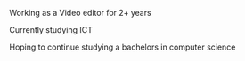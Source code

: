 Working as a Video editor for 2+ years

Currently studying ICT

Hoping to continue studying a bachelors in computer science
